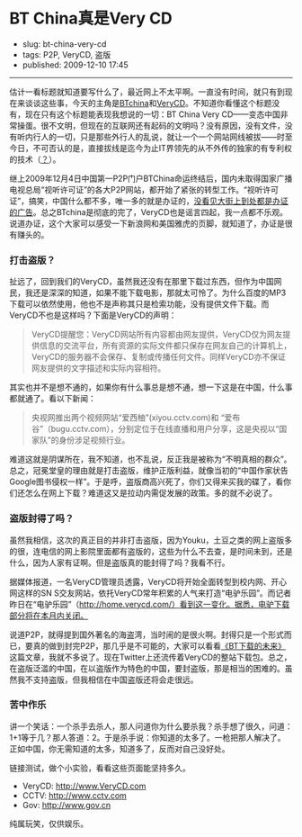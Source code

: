 # BT China真是Very CD

- slug: bt-china-very-cd
- tags: P2P, VeryCD, 盗版
- published: 2009-12-10 17:45

----------

估计一看标题就知道要写什么了，最近网上不太平啊。一直没有时间，就只有到现在来谈谈这些事，今天的主角是[BTchina][1]和[VeryCD][2]。不知道你看懂这个标题没有，现在只有这个标题能表现我想说的一切：BT China Very CD——变态中国非常操蛋。很不文明，但现在的互联网还有起码的文明吗？没有原因，没有文件，没有听内行人的一切，只是那些外行人的乱说，就让一个一个网站网线被拔——时至今日，不可否认的是，直接拔线是迄今为止IT界领先的从不外传的独家的有专利权的技术（[？][3]）。

继上2009年12月4日中国第一P2P门户BTChina命运终结后，国内未取得国家广播电视总局“视听许可证”的各大P2P网站，都开始了紧张的转型工作。“视听许可证”，搞笑，中国什么都不多，唯一多的就是办证的，[没看见大街上到处都是办证的广告][4]。总之BTchina是彻底的完了，VeryCD也是谣言四起，我一点都不乐观。说道办证，这个大家可以感受一下新浪网和美国雅虎的页脚，就知道了，办证是很有赚头的。

### 打击盗版？

扯远了，回到我们的VeryCD，虽然我还没有在那里下载过东西，但作为中国网民，我还是深深的知道，如果不能下载电影，那就太可怜了。为什么百度的MP3下载可以依然使用，他也不是声称其只是检索功能，没有提供文件下载。而VeryCD不也是这样吗？下面是VeryCD的声明：
>VeryCD提醒您：VeryCD网站所有内容都由网友提供，VeryCD仅为网友提供信息的交流平台，所有资源的实际文件都只保存在网友自己的计算机上，VeryCD的服务器不会保存、复制或传播任何文件。同样VeryCD亦不保证网友提供的文字描述和实际内容相符。

其实也并不是想不通的，如果你有什么事总是想不通，想一下这是在中国，什么事都就通了。看以下新闻：

>央视网推出两个视频网站“爱西柚”(xiyou.cctv.com)和 “爱布谷”（bugu.cctv.com），分别定位于在线直播和用户分享，这是央视以“国家队”的身份涉足视频行业。

难道这就是阴谋所在，我不知道，也不乱说，反正我是被称为“不明真相的群众”。总之，冠冕堂皇的理由就是打击盗版，维护正版利益，就像当初的“中国作家状告Google图书侵权一样”。于是呼，盗版商高兴死了，你们又得来买我的碟了，看你们还怎么在网上下载？难道这又是拉动内需促发展的政策。多的就不必说了。

### 盗版封得了吗？

虽然我相信，这次的真正目的并非打击盗版，因为Youku，土豆之类的网上盗版多的很，连电信的网上影院里面都有盗版的，这些为什么不去查，是时间未到，还是什么，因为人家有证啊。但是盗版真的能封得了吗？我看不行。

据媒体报道，一名VeryCD管理员透露，VeryCD将开始全面转型到校内网、开心网这样的SN S交友网站，依托VeryCD常年积累的人气来打造“电驴乐园”。而记者昨日在“电驴乐园”（http://home.verycd.com/）看到这一变化。据悉，电驴下载部分将在本月内关闭。

说道P2P，就得提到国外著名的海盗湾，当时闹的是很火啊。封得只是一个形式而已，要真的做到封完P2P，那几乎是不可能的，大家可以看看[《BT下载的未来》][5]这篇文章，我就不多说了。现在Twitter上还流传着VeryCD的整站下载包。总之，在盗版泛滥的中国，在以盗版作为特色的中国，要封盗版，那是相当的困难的。虽然我不支持盗版，但我相信在中国盗版还将会走很远。

### 苦中作乐

讲一个笑话：一个杀手去杀人，那人问道你为什么要杀我？杀手想了很久，问道：1+1等于几？那人答道：2。于是杀手说：你知道的太多了。一枪把那人解决了。正如中国，你无需知道的太多，知道多了，反而对自己没好处。

链接测试，做个小实验，看看这些页面能坚持多久。

- VeryCD: http://www.VeryCD.com
- CCTV: http://www.cctv.com
- Gov: http://www.gov.cn

纯属玩笑，仅供娱乐。

[1]: http://www.btchina.net/
[2]: http://www.verycd.com/
[3]: http://www.shichangzhi.com/archives/1128/
[4]: http://www.kenengba.com/post/344.html
[5]: http://www.ruanyifeng.com/blog/2009/11/future_of_bittorrent.html
